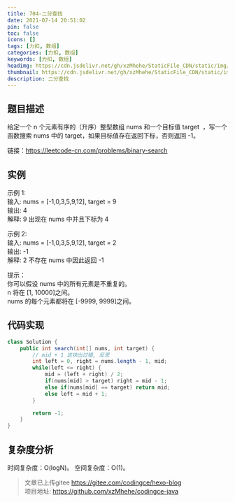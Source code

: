 ```yaml
---
title: 704-二分查找
date: 2021-07-14 20:51:02
pin: false
toc: false
icons: []
tags: [力扣, 数组]
categories: [力扣, 数组]
keywords: [力扣, 数组]
headimg: https://cdn.jsdelivr.net/gh/xzMhehe/StaticFile_CDN/static/img/20210715163600.png
thumbnail: https://cdn.jsdelivr.net/gh/xzMhehe/StaticFile_CDN/static/img/20210715163600.png
description: 二分查找
---
```


## 题目描述
给定一个 n 个元素有序的（升序）整型数组 nums 和一个目标值 target  ，写一个函数搜索 nums 中的 target，如果目标值存在返回下标，否则返回 -1。

链接：https://leetcode-cn.com/problems/binary-search

## 实例
示例 1:         
输入: nums = [-1,0,3,5,9,12], target = 9           
输出: 4         
解释: 9 出现在 nums 中并且下标为 4         

示例 2:         
输入: nums = [-1,0,3,5,9,12], target = 2         
输出: -1         
解释: 2 不存在 nums 中因此返回 -1         

提示：            
你可以假设 nums 中的所有元素是不重复的。         
n 将在 [1, 10000]之间。           
nums 的每个元素都将在 [-9999, 9999]之间。         



## 代码实现
```java
class Solution {
    public int search(int[] nums, int target) {
        // mid + 1 这块出过错, 反思
        int left = 0, right = nums.length - 1, mid;
        while(left <= right) {
            mid = (left + right) / 2;
            if(nums[mid] > target) right = mid - 1;
            else if(nums[mid] == target) return mid;
            else left = mid + 1;
        }

        return -1;
    }
}
```

## 复杂度分析
时间复杂度：O(logN)。
空间复杂度：O(1)。


>文章已上传gitee https://gitee.com/codingce/hexo-blog   
>项目地址: https://github.com/xzMhehe/codingce-java